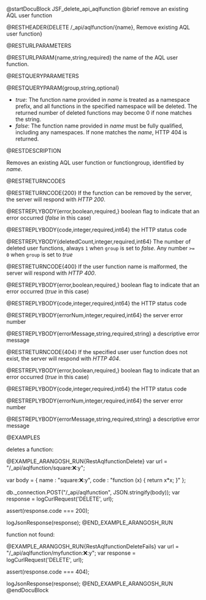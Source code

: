 
@startDocuBlock JSF_delete_api_aqlfunction
@brief remove an existing AQL user function

@RESTHEADER{DELETE /_api/aqlfunction/{name}, Remove existing AQL user function}

@RESTURLPARAMETERS

@RESTURLPARAM{name,string,required}
the name of the AQL user function.

@RESTQUERYPARAMETERS

@RESTQUERYPARAM{group,string,optional}
 - *true*: The function name provided in *name* is treated as
 a namespace prefix, and all functions in the specified namespace will be deleted.
 The returned number of deleted functions may become 0 if none matches the string.
 - *false*: The function name provided in *name* must be fully
 qualified, including any namespaces. If none matches the *name*, HTTP 404 is returned. 

@RESTDESCRIPTION

Removes an existing AQL user function or functiongroup, identified by *name*.

@RESTRETURNCODES

@RESTRETURNCODE{200}
If the function can be removed by the server, the server will respond with
*HTTP 200*.

@RESTREPLYBODY{error,boolean,required,}
boolean flag to indicate that an error occurred (*false* in this case)

@RESTREPLYBODY{code,integer,required,int64}
the HTTP status code

@RESTREPLYBODY{deletedCount,integer,required,int64}
The number of deleted user functions, always `1` when `group` is set to *false*. 
Any number `>= 0` when `group` is set to *true*


@RESTRETURNCODE{400}
If the user function name is malformed, the server will respond with *HTTP 400*.

@RESTREPLYBODY{error,boolean,required,}
boolean flag to indicate that an error occurred (*true* in this case)

@RESTREPLYBODY{code,integer,required,int64}
the HTTP status code

@RESTREPLYBODY{errorNum,integer,required,int64}
the server error number

@RESTREPLYBODY{errorMessage,string,required,string}
a descriptive error message


@RESTRETURNCODE{404}
If the specified user user function does not exist, the server will respond with *HTTP 404*.

@RESTREPLYBODY{error,boolean,required,}
boolean flag to indicate that an error occurred (*true* in this case)

@RESTREPLYBODY{code,integer,required,int64}
the HTTP status code

@RESTREPLYBODY{errorNum,integer,required,int64}
the server error number

@RESTREPLYBODY{errorMessage,string,required,string}
a descriptive error message


@EXAMPLES

deletes a function:

@EXAMPLE_ARANGOSH_RUN{RestAqlfunctionDelete}
  var url = "/_api/aqlfunction/square::x::y";

  var body = { 
    name : "square::x::y", 
    code : "function (x) { return x*x; }" 
  };

  db._connection.POST("/_api/aqlfunction", JSON.stringify(body));
  var response = logCurlRequest('DELETE', url);

  assert(response.code === 200);

  logJsonResponse(response);
@END_EXAMPLE_ARANGOSH_RUN

function not found:

@EXAMPLE_ARANGOSH_RUN{RestAqlfunctionDeleteFails}
  var url = "/_api/aqlfunction/myfunction::x::y";
  var response = logCurlRequest('DELETE', url);

  assert(response.code === 404);

  logJsonResponse(response);
@END_EXAMPLE_ARANGOSH_RUN
@endDocuBlock

